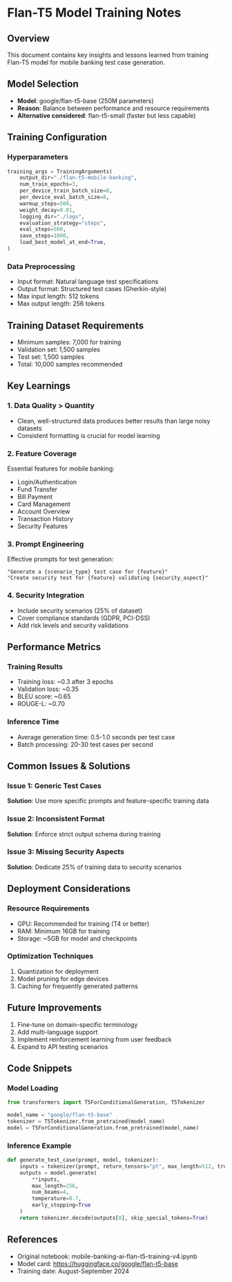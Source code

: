 # Flan-T5 Model Training Notes

## Overview
This document contains key insights and lessons learned from training Flan-T5 model for mobile banking test case generation.

## Model Selection
- **Model**: google/flan-t5-base (250M parameters)
- **Reason**: Balance between performance and resource requirements
- **Alternative considered**: flan-t5-small (faster but less capable)

## Training Configuration

### Hyperparameters
```python
training_args = TrainingArguments(
    output_dir="./flan-t5-mobile-banking",
    num_train_epochs=3,
    per_device_train_batch_size=8,
    per_device_eval_batch_size=8,
    warmup_steps=500,
    weight_decay=0.01,
    logging_dir="./logs",
    evaluation_strategy="steps",
    eval_steps=500,
    save_steps=1000,
    load_best_model_at_end=True,
)
```

### Data Preprocessing
- Input format: Natural language test specifications
- Output format: Structured test cases (Gherkin-style)
- Max input length: 512 tokens
- Max output length: 256 tokens

## Training Dataset Requirements
- Minimum samples: 7,000 for training
- Validation set: 1,500 samples
- Test set: 1,500 samples
- Total: 10,000 samples recommended

## Key Learnings

### 1. Data Quality > Quantity
- Clean, well-structured data produces better results than large noisy datasets
- Consistent formatting is crucial for model learning

### 2. Feature Coverage
Essential features for mobile banking:
- Login/Authentication
- Fund Transfer
- Bill Payment
- Card Management
- Account Overview
- Transaction History
- Security Features

### 3. Prompt Engineering
Effective prompts for test generation:
```
"Generate a {scenario_type} test case for {feature}"
"Create security test for {feature} validating {security_aspect}"
```

### 4. Security Integration
- Include security scenarios (25% of dataset)
- Cover compliance standards (GDPR, PCI-DSS)
- Add risk levels and security validations

## Performance Metrics

### Training Results
- Training loss: ~0.3 after 3 epochs
- Validation loss: ~0.35
- BLEU score: ~0.65
- ROUGE-L: ~0.70

### Inference Time
- Average generation time: 0.5-1.0 seconds per test case
- Batch processing: 20-30 test cases per second

## Common Issues & Solutions

### Issue 1: Generic Test Cases
**Solution**: Use more specific prompts and feature-specific training data

### Issue 2: Inconsistent Format
**Solution**: Enforce strict output schema during training

### Issue 3: Missing Security Aspects
**Solution**: Dedicate 25% of training data to security scenarios

## Deployment Considerations

### Resource Requirements
- GPU: Recommended for training (T4 or better)
- RAM: Minimum 16GB for training
- Storage: ~5GB for model and checkpoints

### Optimization Techniques
1. Quantization for deployment
2. Model pruning for edge devices
3. Caching for frequently generated patterns

## Future Improvements
1. Fine-tune on domain-specific terminology
2. Add multi-language support
3. Implement reinforcement learning from user feedback
4. Expand to API testing scenarios

## Code Snippets

### Model Loading
```python
from transformers import T5ForConditionalGeneration, T5Tokenizer

model_name = "google/flan-t5-base"
tokenizer = T5Tokenizer.from_pretrained(model_name)
model = T5ForConditionalGeneration.from_pretrained(model_name)
```

### Inference Example
```python
def generate_test_case(prompt, model, tokenizer):
    inputs = tokenizer(prompt, return_tensors="pt", max_length=512, truncation=True)
    outputs = model.generate(
        **inputs,
        max_length=256,
        num_beams=4,
        temperature=0.7,
        early_stopping=True
    )
    return tokenizer.decode(outputs[0], skip_special_tokens=True)
```

## References
- Original notebook: mobile-banking-ai-flan-t5-training-v4.ipynb
- Model card: https://huggingface.co/google/flan-t5-base
- Training date: August-September 2024

